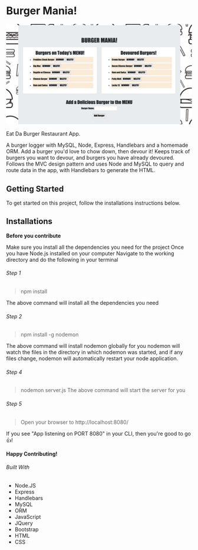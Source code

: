 # Burger Mania!

![Burger Mania](/public/images/Burger-Mania.PNG)

Eat Da Burger Restaurant App.

A burger logger with MySQL, Node, Express, Handlebars and a homemade ORM. 
Add a burger you'd love to chow down, then devour it! Keeps track of burgers you want 
to devour, and burgers you have already devoured.
Follows the MVC design pattern and uses Node and MySQL to query and route data in the app, 
with Handlebars to generate the HTML.

## Getting Started

To get started on this project, follow the installations instructions below.

## Installations

**Before you contribute**

Make sure you install all the dependencies you need for the project
Once you have Node.js installed on your computer
Navigate to the working directory and do the following in your terminal

###### Step 1
> npm install

The above command will install all the dependencies you need


###### Step 2
> npm install -g nodemon

The above command will install nodemon globally for you
nodemon will watch the files in the directory in which nodemon was started, and if any files 
change, nodemon will automatically restart your node application.

###### Step 4
> nodemon server.js
The above command will start the server for you


###### Step 5
> Open your browser to http://localhost:8080/

If you see "App listening on PORT 8080" in your CLI, then you're good to go :thumbsup:!

**Happy Contributing!**

###### Built With
* Node.JS
* Express
* Handlebars
* MySQL
* ORM
* JavaScript
* JQuery
* Bootstrap
* HTML
* CSS
